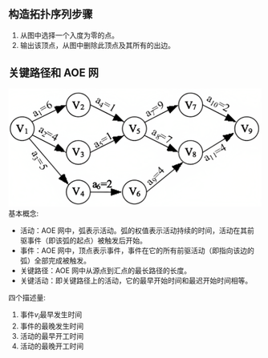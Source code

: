 ## 构造拓扑序列步骤

1. 从图中选择一个入度为零的点。
2. 输出该顶点，从图中删除此顶点及其所有的出边。

## 关键路径和 AOE 网
![alt text](image.png)
基本概念:
- 活动：AOE 网中，弧表示活动。弧的权值表示活动持续的时间，活动在其前驱事件（即该弧的起点）被触发后开始。
- 事件：AOE 网中，顶点表示事件，事件在它的所有前驱活动（即指向该边的弧）全部完成被触发。
- 关键路径：AOE 网中从源点到汇点的最长路径的长度。
- 关键活动：即关键路径上的活动，它的最早开始时间和最迟开始时间相等。

四个描述量:
1. 事件$v_i$最早发生时间
2. 事件的最晚发生时间
3. 活动的最早开工时间
4. 活动的最晚开工时间